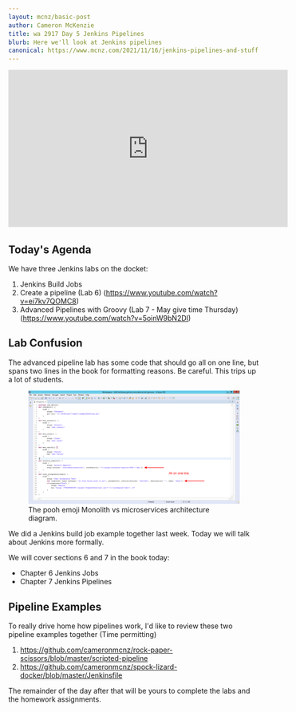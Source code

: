 ```yaml
---
layout: mcnz/basic-post
author: Cameron McKenzie
title: wa 2917 Day 5 Jenkins Pipelines
blurb: Here we'll look at Jenkins pipelines
canonical: https://www.mcnz.com/2021/11/16/jenkins-pipelines-and-stuff.html
---
```

<iframe width="560" height="315" src="https://www.youtube.com/embed/ei7kv7QOMC8" frameborder="0" allow="accelerometer; autoplay; clipboard-write; encrypted-media; gyroscope; picture-in-picture" allowfullscreen></iframe>

Today's Agenda
--------------

We have three Jenkins labs on the docket:

1. Jenkins Build Jobs
2. Create a pipeline (Lab 6) (https://www.youtube.com/watch?v=ei7kv7QOMC8)
3. Advanced Pipelines with Groovy (Lab 7 - May give time Thursday) (https://www.youtube.com/watch?v=5oinW9bN2DI)

Lab Confusion
-------------

The advanced pipeline lab has some code that should go all on one line, but spans two lines in the book for formatting reasons. Be careful. This trips up a lot of students.

<figure class="figure">
  <img src='/images/groovy-image.png' alt="Microservices Monoliths pooh" class="img-fluid mx-auto d-block img-thumbnail rounded " >
  <figcaption class="figure-caption">The pooh emoji Monolith vs microservices architecture diagram.</figcaption>
</figure>

We did a Jenkins build job example together last week. Today we will talk about Jenkins more formally.

We will cover sections 6 and 7 in the book today:

- Chapter 6 Jenkins Jobs
- Chapter 7 Jenkins Pipelines

Pipeline Examples
-----------------

To really drive home how pipelines work, I'd like to review these two pipeline examples together (Time permitting)

1. https://github.com/cameronmcnz/rock-paper-scissors/blob/master/scripted-pipeline
2. https://github.com/cameronmcnz/spock-lizard-docker/blob/master/Jenkinsfile

The remainder of the day after that will be yours to complete the labs and the homework assignments.


